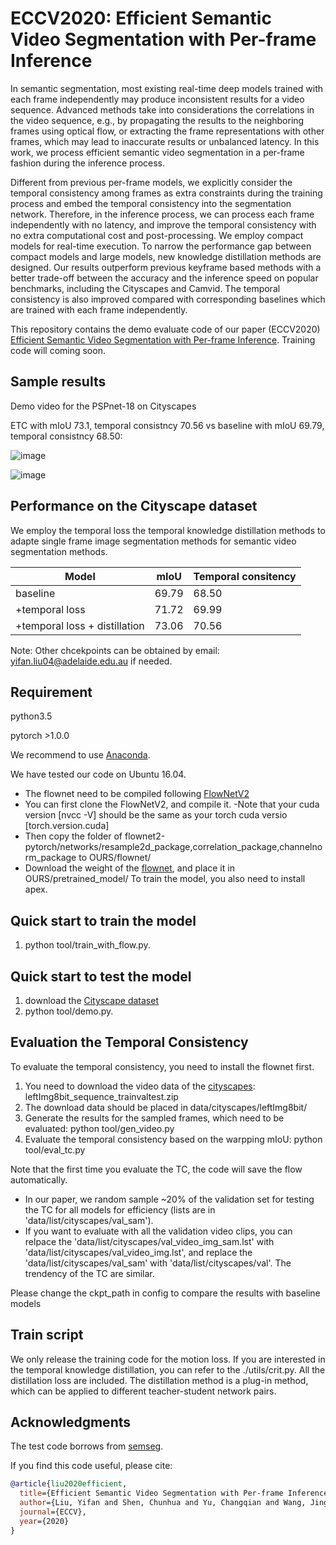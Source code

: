 # ECCV2020: Efficient Semantic Video Segmentation with Per-frame Inference
In semantic segmentation, most existing real-time deep
models trained with each frame independently may produce inconsistent results for a video sequence. 
Advanced methods take into considerations
the correlations in the video sequence,
e.g., by propagating the results to the neighboring frames using optical flow, or extracting the frame representations with other frames, which may lead to inaccurate results or unbalanced latency. In this work, we process efficient semantic video segmentation in a per-frame fashion during the inference process.

Different from previous per-frame models, we explicitly consider the temporal consistency among frames as extra constraints during the training process and embed the temporal consistency into the segmentation network. Therefore, in the inference process, we can process each frame independently with no latency, and improve the temporal consistency with no extra computational cost and post-processing. We employ compact models for real-time execution. To narrow the performance gap between compact models and large models, new knowledge distillation methods are designed. Our results outperform previous keyframe based methods with a better trade-off between the accuracy and the inference speed on popular benchmarks, including the Cityscapes and Camvid.
The temporal consistency is also improved compared with corresponding baselines which are trained  with each frame independently.

This repository contains the demo evaluate code of our paper (ECCV2020) [Efficient Semantic Video Segmentation with Per-frame Inference](https://arxiv.org/pdf/2002.11433.pdf). 
Training code will coming soon.
## Sample results

Demo video for the PSPnet-18 on Cityscapes

ETC with mIoU 73.1, temporal consistncy 70.56 vs
baseline with mIoU 69.79, temporal consistncy 68.50:

![image](https://github.com/irfanICMLL/ETC-Real-time-Per-frame-Semantic-video-segmentation/blob/master/demo/val.gif)

![image](https://github.com/irfanICMLL/ETC-Real-time-Per-frame-Semantic-video-segmentation/blob/master/demo/demo_seq.gif)


## Performance on the Cityscape dataset
We employ the temporal loss the temporal knowledge distillation methods to adapte single frame image segmentation methods for semantic video segmentation methods.

| Model | mIoU |Temporal consitency|
| -- | -- |--|
| baseline | 69.79 |68.50|
| +temporal loss | 71.72 |69.99 |
| +temporal loss + distillation | 73.06 |70.56 |


Note: Other chcekpoints can be obtained by email: yifan.liu04@adelaide.edu.au if needed.


## Requirement
python3.5 

pytorch >1.0.0

We recommend to use [Anaconda](https://conda.io/docs/user-guide/install/linux.html).

We have tested our code on Ubuntu 16.04.
- The flownet need to be compiled following [FlowNetV2](https://github.com/NVIDIA/flownet2-pytorch)
- You can first clone the FlowNetV2, and compile it. 
  -Note that your cuda version [nvcc -V] should be the same as your torch cuda versio [torch.version.cuda]
- Then copy the folder of flownet2-pytorch/networks/resample2d_package,correlation_package,channelnorm_package to OURS/flownet/
- Download the weight of the [flownet](https://drive.google.com/file/d/1hF8vS6YeHkx3j2pfCeQqqZGwA_PJq_Da/view?usp=sharing), and place it in OURS/pretrained_model/
To train the model, you also need to install apex.

## Quick start to train the model
1. python tool/train_with_flow.py.
## Quick start to test the model
1. download the [Cityscape dataset](https://www.cityscapes-dataset.com/)
2. python tool/demo.py.
## Evaluation the Temporal Consistency
To evaluate the temporal consistency, you need to install the flownet first.
1. You need to download the video data of the [cityscapes](https://www.cityscapes-dataset.com/downloads/): leftImg8bit_sequence_trainvaltest.zip 
2. The download data should be placed in data/cityscapes/leftImg8bit/
3. Generate the results for the sampled frames, which need to be evaluated: python tool/gen_video.py
4. Evaluate the temporal consistency based on the warpping mIoU: python tool/eval_tc.py


Note that the first time you evaluate the TC, the code will save the flow automatically.
 - In our paper, we random sample ~20% of the validation set for testing the TC for all models for efficiency (lists are in 'data/list/cityscapes/val_sam').
 - If you want to evaluate with all the validation video clips, you can relpace the 'data/list/cityscapes/val_video_img_sam.lst' with 'data/list/cityscapes/val_video_img.lst', and replace the 'data/list/cityscapes/val_sam' with 'data/list/cityscapes/val'. The trendency of the TC are similar.

Please change the ckpt_path in config to compare the results with baseline models
## Train script
We only release the training code for the motion loss. If you are interested in the temporal knowledge distillation, you can refer to the ./utils/crit.py. All the distillation loss are included. The distillation method is a plug-in method, which can be applied to different teacher-student network pairs.


## Acknowledgments
The test code borrows from [semseg](https://github.com/hszhao/semseg).

If you find this code useful, please cite:


```BibTeX
@article{liu2020efficient,
  title={Efficient Semantic Video Segmentation with Per-frame Inference},
  author={Liu, Yifan and Shen, Chunhua and Yu, Changqian and Wang, Jingdong},
  journal={ECCV},
  year={2020}
}
```
















